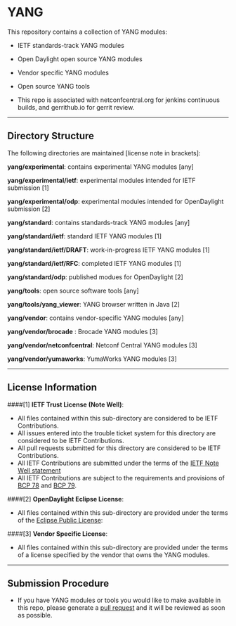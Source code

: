 YANG
====

This repository contains a collection of YANG modules:

  * IETF standards-track YANG modules
  * Open Daylight open source YANG modules
  * Vendor specific YANG modules
  * Open source YANG tools

  * This repo is associated with netconfcentral.org for jenkins continuous builds, and gerrithub.io for gerrit review. 

***

Directory Structure
-------------------

The following directories are maintained [license note in brackets]:

  **yang/experimental**: contains experimental YANG modules [any]

  **yang/experimental/ietf**: experimental modules intended for IETF submission [1]

  **yang/experimental/odp**: experimental modules intended for OpenDaylight submission [2]

  **yang/standard**: contains standards-track YANG modules [any]

  **yang/standard/ietf**: standard IETF YANG modules [1]

  **yang/standard/ietf/DRAFT**: work-in-progress IETF YANG modules [1]

  **yang/standard/ietf/RFC**: completed IETF YANG modules [1]

  **yang/standard/odp**: published modues for OpenDaylight [2]

  **yang/tools**: open source software tools [any]

  **yang/tools/yang_viewer**: YANG browser written in Java [2]

  **yang/vendor**: contains vendor-specific YANG modules [any]

  **yang/vendor/brocade** : Brocade YANG modules [3] 

  **yang/vendor/netconfcentral**: Netconf Central YANG modules [3]

  **yang/vendor/yumaworks**: YumaWorks YANG modules [3]

***

License Information
-------------------

####[1]  **IETF Trust License  (Note Well)**:

   * All files contained within this sub-directory are considered to be IETF Contributions.
   * All issues entered into the trouble ticket system for this directory are considered to be IETF Contributions.
   * All pull requests submitted for this directory are considered to be IETF Contributions.
   * All IETF Contributions are submitted under the terms of the [IETF Note Well statement](http://www.ietf.org/about/note-well.html)
   * All IETF Contributions are subject to the requirements and provisions of [BCP 78](http://tools.ietf.org/rfc/bcp/bcp78.txt) and [BCP 79](http://tools.ietf.org/rfc/bcp/bcp79.txt).

####[2]  **OpenDaylight Eclipse License**:

   * All files contained within this sub-directory are provided under the terms of the [Eclipse Public License](https://www.eclipse.org/legal/epl-v10.html):


####[3]  **Vendor Specific License**:

  * All files contained within this sub-directory are provided under the terms of a license specified by the vendor that owns the YANG modules.

***

Submission Procedure
--------------------

  * If you have YANG modules or tools you would like to make available in this repo, please generate a [pull request](https://help.github.com/articles/creating-a-pull-request) and it will be reviewed as soon as possible.



